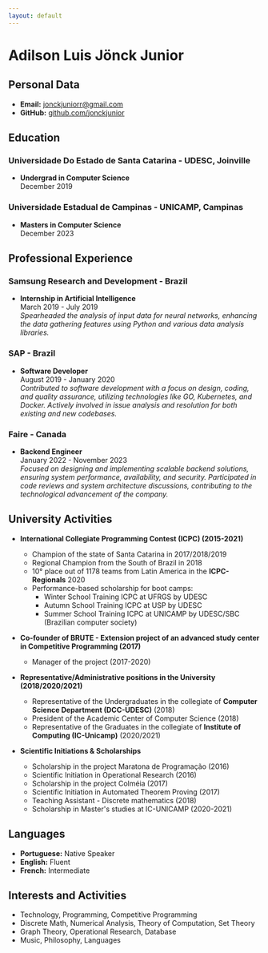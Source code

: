 ```yaml
---
layout: default
---
```


# Adilson Luis Jönck Junior

## Personal Data

- **Email:** [jonckjuniorr@gmail.com](mailto:jonckjuniorr@gmail.com)
- **GitHub:** [github.com/jonckjunior](https://github.com/jonckjunior)

## Education

### Universidade Do Estado de Santa Catarina - UDESC, Joinville
- **Undergrad in Computer Science**  
  December 2019

### Universidade Estadual de Campinas - UNICAMP, Campinas
- **Masters in Computer Science**  
  December 2023

## Professional Experience

### Samsung Research and Development - Brazil
- **Internship in Artificial Intelligence**  
  March 2019 - July 2019  
  _Spearheaded the analysis of input data for neural networks, enhancing the data gathering features using Python and various data analysis libraries._

### SAP - Brazil
- **Software Developer**  
  August 2019 - January 2020  
  _Contributed to software development with a focus on design, coding, and quality assurance, utilizing technologies like GO, Kubernetes, and Docker. Actively involved in issue analysis and resolution for both existing and new codebases._

### Faire - Canada
- **Backend Engineer**  
  January 2022 - November 2023  
  _Focused on designing and implementing scalable backend solutions, ensuring system performance, availability, and security. Participated in code reviews and system architecture discussions, contributing to the technological advancement of the company._

## University Activities

- **International Collegiate Programming Contest (ICPC) (2015-2021)**
  - Champion of the state of Santa Catarina in 2017/2018/2019
  - Regional Champion from the South of Brazil in 2018
  - 10° place out of 1178 teams from Latin America in the **ICPC-Regionals** 2020
  - Performance-based scholarship for boot camps:
    - Winter School Training ICPC at UFRGS by UDESC
    - Autumn School Training ICPC at USP by UDESC
    - Summer School Training ICPC at UNICAMP by UDESC/SBC (Brazilian computer society)

- **Co-founder of BRUTE - Extension project of an advanced study center in Competitive Programming (2017)**
  - Manager of the project (2017-2020)

- **Representative/Administrative positions in the University (2018/2020/2021)**
  - Representative of the Undergraduates in the collegiate of **Computer Science Department (DCC-UDESC)** (2018)
  - President of the Academic Center of Computer Science (2018)
  - Representative of the Graduates in the collegiate of **Institute of Computing (IC-Unicamp)** (2020/2021)

- **Scientific Initiations & Scholarships**
  - Scholarship in the project Maratona de Programação (2016)
  - Scientific Initiation in Operational Research (2016)
  - Scholarship in the project Colméia (2017)
  - Scientific Initiation in Automated Theorem Proving (2017)
  - Teaching Assistant - Discrete mathematics (2018)
  - Scholarship in Master's studies at IC-UNICAMP (2020-2021)

## Languages

- **Portuguese:** Native Speaker
- **English:** Fluent
- **French:** Intermediate

## Interests and Activities

- Technology, Programming, Competitive Programming
- Discrete Math, Numerical Analysis, Theory of Computation, Set Theory
- Graph Theory, Operational Research, Database
- Music, Philosophy, Languages
